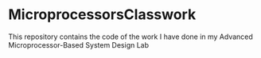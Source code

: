 # MicroprocessorsClasswork
 This repository contains the code of the work I have done in my Advanced Microprocessor-Based System Design Lab
